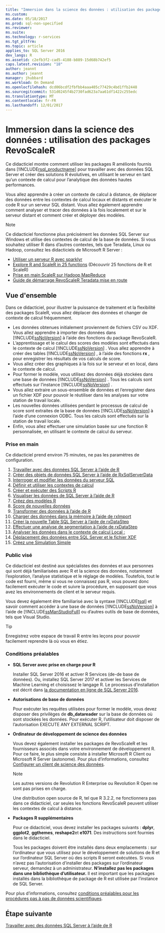 ```yaml
---
title: "Immersion dans la science des données : utilisation des packages RevoScaleR | Microsoft Docs"
ms.custom: 
ms.date: 05/18/2017
ms.prod: sql-non-specified
ms.reviewer: 
ms.suite: 
ms.technology: r-services
ms.tgt_pltfrm: 
ms.topic: article
applies_to: SQL Server 2016
dev_langs: R
ms.assetid: c2efb3f2-cad5-4188-b889-15d68b742ef5
caps.latest.revision: "18"
author: jeannt
ms.author: jeannt
manager: jhubbard
ms.workload: On Demand
ms.openlocfilehash: dcd06bcdf2fbfbb4aaa405c77429c4bd1ffb2448
ms.sourcegitcommit: 531d0245f4b2730fad623a7aa61df1422c255edc
ms.translationtype: MT
ms.contentlocale: fr-FR
ms.lasthandoff: 12/01/2017
---
```

# <a name="data-science-deep-dive-using-the-revoscaler-packages"></a>Immersion dans la science des données : utilisation des packages RevoScaleR

Ce didacticiel montre comment utiliser les packages R améliorés fournis dans [!INCLUDE[rsql_productname](../../includes/rsql-productname-md.md)] pour travailler avec des données SQL Server et créer des solutions R évolutives, en utilisant le serveur en tant qu’un contexte de calcul pour l’analytique des données hautes performances.

Vous allez apprendre à créer un contexte de calcul à distance, de déplacer des données entre les contextes de calcul locaux et distants et exécuter le code R sur un serveur SQL distant. Vous allez également apprendre comment analyser et tracer des données à la fois localement et sur le serveur distant et comment créer et déployer des modèles.

> [!NOTE]
> 
> Ce didacticiel fonctionne plus précisément les données SQL Server sur Windows et utilise des contextes de calcul de la base de données. Si vous souhaitez utiliser R dans d’autres contextes, tels que Teradata, Linux ou Hadoop, consultez les didacticiels de Microsoft R Server : 
> + [Utiliser un serveur R avec sparklyr](https://msdn.microsoft.com/microsoft-r/microsoft-r-get-started-spark-interop)
> + [Explore R and ScaleR in 25 functions](https://msdn.microsoft.com/microsoft-r/microsoft-r-tutorial-r2revoscaler) (Découvrir 25 fonctions de R et ScaleR)
> + [Prise en main ScaleR sur Hadoop MapReduce](https://msdn.microsoft.com/microsoft-r/scaler-hadoop-getting-started)
> + [Guide de démarrage RevoScaleR Teradata mise en route](https://msdn.microsoft.com/microsoft-r/scaler-teradata-getting-started)

## <a name="overview"></a>Vue d'ensemble

Dans ce didacticiel, pour illustrer la puissance de traitement et la flexibilité des packages ScaleR, vous allez déplacer des données et changer de contexte de calcul fréquemment.

+ Les données obtenues initialement proviennent de fichiers CSV ou XDF. Vous allez apprendre à importer des données dans [!INCLUDE[ssNoVersion](../../includes/ssnoversion-md.md)] à l’aide des fonctions du package RevoScaleR.
+ L’apprentissage et le calcul des scores des modèles sont effectués dans le contexte de calcul [!INCLUDE[ssNoVersion](../../includes/ssnoversion-md.md)] .
    Vous allez apprendre à créer des tables [!INCLUDE[ssNoVersion](../../includes/ssnoversion-md.md)] , à l’aide des fonctions **rx** , pour enregistrer les résultats de vos calculs de score.
+ Vous allez créer des graphiques à la fois sur le serveur et en local, dans le contexte de calcul.
+ Pour former le modèle, vous utilisez des données déjà stockées dans une base de données [!INCLUDE[ssNoVersion](../../includes/ssnoversion-md.md)] . Tous les calculs sont effectués sur l’instance [!INCLUDE[ssNoVersion](../../includes/ssnoversion-md.md)] .
+ Vous allez extraire un sous-ensemble de données et l’enregistrer dans un fichier XDF pour pouvoir le réutiliser dans les analyses sur votre station de travail locale.
+ Les nouvelles données utilisées pendant le processus de calcul de score sont extraites de la base de données [!INCLUDE[ssNoVersion](../../includes/ssnoversion-md.md)] à l’aide d’une connexion ODBC. Tous les calculs sont effectués sur la station de travail locale.
+ Enfin, vous allez effectuer une simulation basée sur une fonction R personnalisée, en utilisant le contexte de calcul du serveur.

### <a name="get-started-now"></a>Prise en main

Ce didacticiel prend environ 75 minutes, ne pas les paramètres de configuration.

1. [Travailler avec des données SQL Server à l’aide de R](../../advanced-analytics/tutorials/deepdive-work-with-sql-server-data-using-r.md)
2. [Créer des objets de données SQL Server à l’aide de RxSqlServerData](../../advanced-analytics/tutorials/deepdive-create-sql-server-data-objects-using-rxsqlserverdata.md)
3. [Interroger et modifier les données du serveur SQL](../../advanced-analytics/tutorials/deepdive-query-and-modify-the-sql-server-data.md)
4. [Définir et utiliser les contextes de calcul](../../advanced-analytics/tutorials/deepdive-define-and-use-compute-contexts.md)
5. [Créer et exécuter des Scripts R](../../advanced-analytics/tutorials/deepdive-create-and-run-r-scripts.md)
6. [Visualiser les données de SQL Server à l’aide de R](../../advanced-analytics/tutorials/deepdive-visualize-sql-server-data-using-r.md)
7. [Créez des modèles R](../../advanced-analytics/tutorials/deepdive-create-models.md)
8. [Score de nouvelles données](../../advanced-analytics/tutorials/deepdive-score-new-data.md)
9. [Transformer des données à l’aide de R](../../advanced-analytics/tutorials/deepdive-transform-data-using-r.md)
10. [Charger des données dans la mémoire à l’aide de rxImport](../../advanced-analytics/tutorials/deepdive-load-data-into-memory-using-rximport.md)
11. [Créer la nouvelle Table SQL Server à l’aide de rxDataStep](../../advanced-analytics/tutorials/deepdive-create-new-sql-server-table-using-rxdatastep.md)
12. [Effectuer une analyse de segmentation à l’aide de rxDataStep](../../advanced-analytics/tutorials/deepdive-perform-chunking-analysis-using-rxdatastep.md)
13. [Analyser les données dans le contexte de calcul Local ;](../../advanced-analytics/tutorials/deepdive-analyze-data-in-local-compute-context.md)
14. [Déplacement des données entre SQL Server et le fichier XDF](../../advanced-analytics/tutorials/deepdive-move-data-between-sql-server-and-xdf-file.md)
15. [Créez une Simulation Simple](../../advanced-analytics/tutorials/deepdive-create-a-simple-simulation.md)

### <a name="target-audience"></a>Public visé

Ce didacticiel est destiné aux spécialistes des données et aux personnes qui sont déjà familiarisées avec R et la science des données, notamment l’exploration, l’analyse statistique et le réglage de modèles.  Toutefois, tout le code est fourni, même si vous ne connaissez pas R, vous pouvez donc facilement exécuter le code et suivre la procédure, en supposant que vous avez les environnements de client et le serveur requis.

Vous devez également être familiarisé avec la syntaxe [!INCLUDE[tsql](../../includes/tsql-md.md)] et savoir comment accéder à une base de données [!INCLUDE[ssNoVersion](../../includes/ssnoversion-md.md)] à l’aide de [!INCLUDE[ssManStudioFull](../../includes/ssmanstudiofull-md.md)] ou d’autres outils de base de données, tels que Visual Studio.
  
> [!TIP]
> Enregistrez votre espace de travail R entre les leçons pour pouvoir facilement reprendre là où vous en étiez.

### <a name="prerequisites"></a>Conditions préalables

- **SQL Server avec prise en charge pour R**
  
    Installer SQL Server 2016 et activer R Services (de-de base de données). Ou, installez SQL Server 2017 et activer les Services de Machine Learning et choisissez le langage R. Le processus d’installation est décrit dans [la documentation en ligne de SQL Server 2016](http://msdn.microsoft.com/library/mt696069(SQL.130).aspx).
  
-  **Autorisations de base de données**
  
    Pour exécuter les requêtes utilisées pour former le modèle, vous devez disposer des privilèges de **db_datareader** sur la base de données où sont stockées les données. Pour exécuter R, l’utilisateur doit disposer de l’autorisation EXECUTE ANY EXTERNAL SCRIPT.

-   **Ordinateur de développement de science des données**
  
    Vous devez également installer les packages de RevoScaleR et les fournisseurs associés dans votre environnement de développement R. Pour ce faire, le plus simple consiste à installer Microsoft R Client ou Microsoft R Server (autonome). Pour plus d’informations, consultez [Configurer un client de science des données](http://msdn.microsoft.co/library/mt696067(SQL.130).aspx).
      
    > [!NOTE] 
    > Les autres versions de Revolution R Enterprise ou Revolution R Open ne sont pas prises en charge.
    > 
    > Une distribution open source de R, tel que R 3.2.2, ne fonctionnera pas dans ce didacticiel, car seules les fonctions RevoScaleR peuvent utiliser les contextes de calcul à distance.
  
-   **Packages R supplémentaires**
  
    Pour ce didacticiel, vous devez installer les packages suivants : **dplyr**, **ggplot2**, **ggthemes**, **reshape2**et **e1071**. Des instructions sont fournies dans le didacticiel.
  
    Tous les packages doivent être installés dans deux emplacements : sur l’ordinateur que vous utilisez pour le développement de solutions de R et sur l’ordinateur SQL Server où des scripts R seront exécutées. Si vous n’avez pas l’autorisation d’installer des packages sur l’ordinateur serveur, demandez à un administrateur. **N’installez pas les packages dans une bibliothèque d’utilisateur.** Il est important que les packages installés dans la bibliothèque de package de R est utilisée par l’instance de SQL Server.

Pour plus d’informations, consultez [conditions préalables pour les procédures pas à pas de données scientifiques](../../advanced-analytics/tutorials/walkthrough-prerequisites-for-data-science-walkthroughs.md).



## <a name="next-step"></a>Étape suivante

[Travailler avec des données SQL Server à l’aide de R](../../advanced-analytics/tutorials/deepdive-work-with-sql-server-data-using-r.md)

